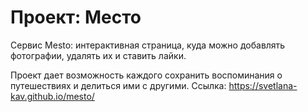 # Проект: Место

Cервис Mesto: интерактивная страница, куда можно добавлять фотографии, удалять их и ставить лайки.

Проект дает возможность каждого сохранить воспоминания о путешествиях и делиться ими с другими.
Ссылка: https://svetlana-kav.github.io/mesto/
